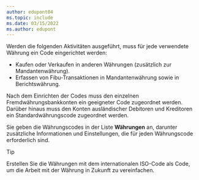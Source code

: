 ```yaml
---
author: edupont04
ms.topic: include
ms.date: 03/15/2022
ms.author: edupont
---
```

Werden die folgenden Aktivitäten ausgeführt, muss für jede verwendete Währung ein Code eingerichtet werden:

- Kaufen oder Verkaufen in anderen Währungen (zusätzlich zur Mandantenwährung).  
- Erfassen von Fibu-Transaktionen in Mandantenwährung sowie in Berichtswährung.  

Nach dem Einrichten der Codes muss den einzelnen Fremdwährungsbankkonten ein geeigneter Code zugeordnet werden. Darüber hinaus muss den Konten ausländischer Debitoren und Kreditoren ein Standardwährungscode zugeordnet werden.

Sie geben die Währungscodes in der Liste **Währungen** an, darunter zusätzliche Informationen und Einstellungen, die für jeden Währungscode erforderlich sind.

> [!TIP]
> Erstellen Sie die Währungen mit dem internationalen ISO-Code als Code, um die Arbeit mit der Währung in Zukunft zu vereinfachen.
